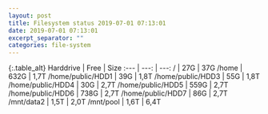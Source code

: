 ```yaml
---
layout: post
title: Filesystem status 2019-07-01 07:13:01
date: 2019-07-01 07:13:01
excerpt_separator: ""
categories: file-system
---
```

{:.table_alt}
Harddrive | Free | Size
:--- | ---: | ---:
/ | 27G | 37G
/home | 632G | 1,7T
/home/public/HDD1 | 39G | 1,8T
/home/public/HDD3 | 55G | 1,8T
/home/public/HDD4 | 30G | 2,7T
/home/public/HDD5 | 559G | 2,7T
/home/public/HDD6 | 738G | 2,7T
/home/public/HDD7 | 86G | 2,7T
/mnt/data2 | 1,5T | 2,0T
/mnt/pool | 1,6T | 6,4T
